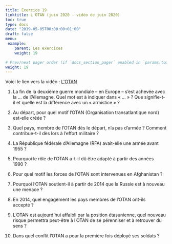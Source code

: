 ```yaml
---
title: Exercice 19
linktitle: L'OTAN (juin 2020 - vidéo de juin 2020)
toc: true
type: docs
date: "2019-05-05T00:00:00+01:00"
draft: false
menu:
 example:
    parent: Les exercices
    weight: 19

# Prev/next pager order (if `docs_section_pager` enabled in `params.toml`)
weight: 19
---
```


Voici le lien vers la vidéo : [L'OTAN](https://www.youtube.com/watch?v=vTANlPEFl1c)

1) La fin de la deuxième guerre mondiale – en Europe – s’est achevée avec la … de l’Allemagne. Quel mot est à indiquer dans « ... » ? Que signifie-t-il et quelle est la différence avec un « armistice » ?

2) Au départ, pour quel motif l’OTAN (Organisation transatlantique nord) est-elle créée ?

3) Quel pays, membre de l’OTAN dès le départ, n’a pas d’armée ? Comment contribue-t-il dès lors à l’effort militaire ?

4) La République fédérale d’Allemagne (RFA) avait-elle une armée avant 1955 ?

5) Pourquoi le rôle de l’OTAN a-t-il dû être adapté à partir des années 1990 ?

6) Pour quel motif les forces de l’OTAN sont intervenues en Afghanistan ?

7) Pourquoi l’OTAN soutient-il à partir de 2014 que la Russie est à nouveau une menace ?

8) En 2014, quel engagement les pays membres de l’OTAN ont-ils accepté ?

9) L’OTAN est aujourd’hui affaibli par la position étasunienne, quel nouveau risque permettra peut-être à l’OTAN de se pérenniser et à retrouver du sens ? 

10) Dans quel conflit l’OTAN a pour la première fois déployé ses soldats ? 
